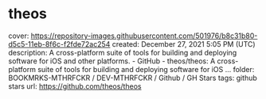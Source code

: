 # theos

cover: https://repository-images.githubusercontent.com/501976/b8c31b80-d5c5-11eb-8f6c-f2fde72ac254
created: December 27, 2021 5:05 PM (UTC)
description: A cross-platform suite of tools for building and deploying software for iOS and other platforms. - GitHub - theos/theos: A cross-platform suite of tools for building and deploying software for iOS ...
folder: BOOKMRKS-MTHRFCKR / DEV-MTHRFCKR / Github / GH Stars
tags: github stars
url: https://github.com/theos/theos
